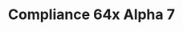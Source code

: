 ---
layout: post
title: Compliance 64x Alpha 7
permalink: /compliance64x/A7
comments: true
comments-id: 1.16.5-64x-Alpha-7
header-img: https://database.compliancepack.net/images/website/posts/64x/A7.jpg

long_text: Today marks the first anniversary of Compliance 64x! Thanks to everyone for your support and contribution. Today, we are releasing for this special event an special update with a tons of content. From basic to new Cave & Cliffs feature, we know you like this update! Also, bows are finally added to the pack.

main_changelog: changelogs/compliance64

download:
  - Java - 1.17.x (CurseForge):
    - https://www.curseforge.com/minecraft/texture-packs/compliance-64x/files/3377543
---